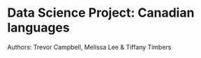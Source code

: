 # Data Science Project: Canadian languages

Authors: Trevor Campbell, Melissa Lee & Tiffany Timbers
